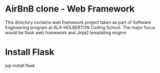 # AirBnB clone - Web Framework
This directory contains web framework project taken as part of Software Engineering program at ALX-HOLBERTON Coding School. The major focus would be flask web framework and Jinja2 templating engine

# Install Flask
pip install flask
